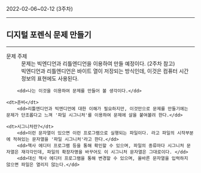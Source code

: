 2022-02-06~02-12 (3주차)
<hr />
<h2>디지털 포렌식 문제 만들기</h2>
<hr />

<dl>
	<dt>문제 주제</dt>
		<dd>문제는 빅엔디언과 리틀엔디언을 이용하여 만들 예정이다. (2주차 참고)</dd>
		<dd>빅엔디언과 리틀엔디언은 바이트 열이 저장되는 방식인데, 이것은 컴퓨터 시간 정보의 표현에도 사용된다.</dd>

		<dd>나는 이것을 이용하여 문제를 만들어 볼 생각이다.</dd>

	<dt>준비</dt>
		<dd>리틀엔디언과 빅엔디언에 대한 이해가 필요하지만, 이것만으로 문제를 만들기에는 문제가 단조롭다고 느껴 '파일 시그니처'를 이용하여 문제에 살을 붙여볼려 한다.</dd>
	
	<dt>시그니처란?</dt>
		<dd>이런 문자열이 있으면 이런 프로그램으로 실행되는 파일이다. 라고 파일의 시작부분에 적혀있는 문자열을 '파일 시그니처'라고 한다.</dd>
		<dd>헥사 에디터 프로그램 등을 통해 확인할 수 있으며, 파일의 종류마다 시그니처 문자열은 재각각인데, 파일의 확장자명을 바꾸어도 이 시그니처 문자열은 그대로이다. </dd>
		<dd>대신 헥사 에디터 프로그램을 통해 변경할 수 있으며, 올바른 문자열을 입력하지 않으면 파일은 열리지 않는다.</dd>

</dl>